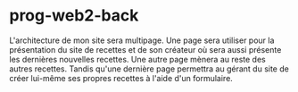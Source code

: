 # prog-web2-back

L'architecture de mon site sera multipage.
Une page sera utiliser pour la présentation du site de recettes et de son créateur où sera aussi présente les dernières nouvelles recettes. Une autre page mènera au reste des autres recettes. Tandis qu'une dernière page permettra au gérant du site de créer lui-même ses propres recettes à l'aide d'un formulaire.